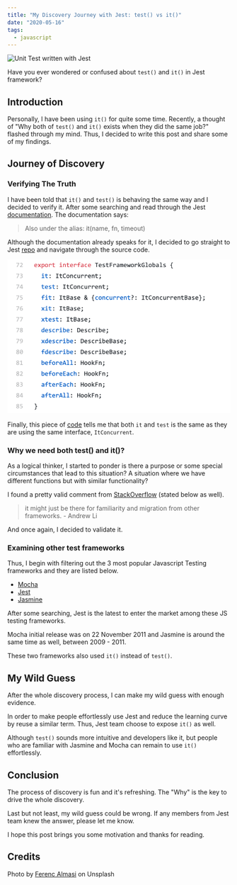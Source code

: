 ```yaml
---
title: "My Discovery Journey with Jest: test() vs it()"
date: "2020-05-16"
tags:
  - javascript
---
```


![Unit Test written with Jest](https://images.unsplash.com/photo-1576444356170-66073046b1bc?ixlib=rb-1.2.1&ixid=eyJhcHBfaWQiOjEyMDd9&auto=format&fit=crop&w=1650&q=80)

Have you ever wondered or confused about `test()` and  `it()` in Jest framework?

## Introduction

Personally, I have been using `it()` for quite some time. Recently, a thought of "Why both of `test()` and `it()` exists when they did the same job?" flashed through my mind. Thus, I decided to write this post and share some of my findings.

## Journey of Discovery

### Verifying The Truth

I have been told that `it()` and `test()` is behaving the same way and I decided to verify it. After some searching and read through the Jest [documentation](https://jestjs.io/docs/en/api#testname-fn-timeout). The documentation says:

> Also under the alias: it(name, fn, timeout)


Although the documentation already speaks for it, I decided to go straight to Jest [repo](https://github.com/facebook/jest) and navigate through the source code.

![Screenshot of Jest Global.ts](../images/jest-global-ts.png)

Finally, this piece of [code](https://github.com/facebook/jest/blob/f776624a7c50ec04307609bf67c7b103857caec2/packages/jest-types/src/Global.ts) tells me that both `it` and `test` is the same as they are using the same interface, `ItConcurrent`.

### Why we need both test() and it()?

As a logical thinker, I started to ponder is there a purpose or some special circumstances that lead to this situation? A situation where we have different functions but with similar functionality?

I found a pretty valid comment from [StackOverflow](https://stackoverflow.com/questions/45778192/what-is-the-difference-between-it-and-test-in-jest#comment78514071_45778192) (stated below as well).

> it might just be there for familiarity and migration from other frameworks. - Andrew Li

And once again, I decided to validate it.

### Examining other test frameworks

Thus, I begin with filtering out the 3 most popular Javascript Testing frameworks and they are listed below.

- [Mocha](https://mochajs.org/)
- [Jest](https://jestjs.io/)
- [Jasmine](https://jasmine.github.io/)

After some searching, Jest is the latest to enter the market among these JS testing frameworks. 

Mocha initial release was on 22 November 2011 and Jasmine is around the same time as well, between 2009 - 2011. 

These two frameworks also used `it()` instead of `test()`. 

## My Wild Guess

After the whole discovery process, I can make my wild guess with enough evidence. 

In order to make people effortlessly use Jest and reduce the learning curve by reuse a similar term. Thus, Jest team choose to expose `it()` as well.

Although `test()` sounds more intuitive and developers like it, but people who are familiar with Jasmine and Mocha can remain to use `it()` effortlessly.

## Conclusion

The process of discovery is fun and it's refreshing. The "Why" is the key to drive the whole discovery.

Last but not least, my wild guess could be wrong. If any members from Jest team knew the answer, please let me know.

I hope this post brings you some motivation and thanks for reading.
## Credits

Photo by [Ferenc Almasi](https://unsplash.com/@flowforfrank) on Unsplash